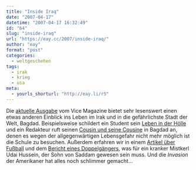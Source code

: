 ```yaml
---
title: "Inside Iraq"
date: "2007-04-17"
datetime: "2007-04-17 16:32:49"
id: "64"
slug: "inside-iraq"
url: "https://eay.cc/2007/inside-iraq/"
author: "eay"
format: "post"
categories:
  - weltgeschehen
tags:
  - irak
  - krieg
  - usa
meta:
  - yourls_shorturl: "http://eay.li/r5"
---
```


Die [aktuelle Ausgabe](http://www.viceland.com/germany/v2n7/htdocs/index.php) vom Vice Magazine bietet sehr lesenswert einen etwas anderen Einblick ins Leben im Irak und in die gefährlichste Stadt der Welt, Bagdad. Beispielsweise schildert ein Student sein [Leben in der Hölle](http://www.viceland.com/germany/v2n7/htdocs/life_de.php) und ein Redakteur ruft seinen [Cousin und seine Cousine](http://www.viceland.com/germany/v2n7/htdocs/little_de.php) in Bagdad an, denen es wegen der allgegenwärtigen Lebensgefahr nicht mehr möglich ist die Schule zu besuchen. Außerdem erfahren wir in einem [Artikel über Fußball](http://www.viceland.com/germany/v2n7/htdocs/goal.php) und dem [Bericht eines Doppelgängers](http://www.viceland.com/germany/v2n7/htdocs/uday.php), was für ein kranker Mistkerl Udai Hussein, der Sohn von Saddam gewesen sein muss. Und die _Invasion_ der Amerikaner hat alles noch schlimmer gemacht...
